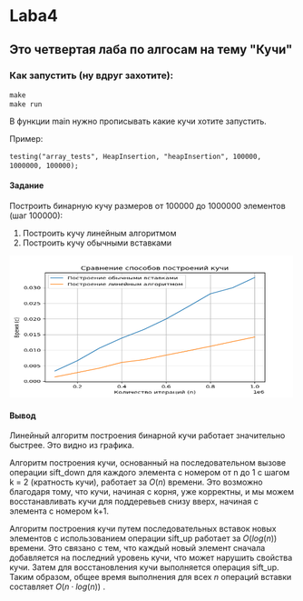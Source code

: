 # Laba4

## Это четвертая лаба по алгосам на тему "Кучи"

### Как запустить (ну вдруг захотите):
```
make
make run
```

В функции main нужно прописывать какие кучи хотите запустить.

Пример:

```
testing("array_tests", HeapInsertion, "heapInsertion", 100000, 1000000, 100000);
```

#### Задание
Построить бинарную кучу размеров от 100000 до 1000000 элементов (шаг 100000):

1. Построить кучу линейным алгоритмом
2. Построить кучу обычными вставками

<img src = "./Pictures/построениеКучи.png" width="500" height="250">

#### Вывод
Линейный алгоритм построения бинарной кучи работает значительно быстрее. Это видно из графика.

Алгоритм построения кучи, основанный на последовательном вызове операции sift_down для каждого элемента с номером от n до 1 с шагом k = 2 (кратность кучи), работает за $O(n)$ времени. Это возможно благодаря тому, что кучи, начиная с корня, уже корректны, и мы можем восстанавливать кучи для поддеревьев снизу вверх, начиная с элемента с номером k+1.

Алгоритм построения кучи путем последовательных вставок новых элементов с использованием операции sift_up работает за $O(log(n))$ времени. Это связано с тем, что каждый новый элемент сначала добавляется на последний уровень кучи, что может нарушить свойства кучи. Затем для восстановления кучи выполняется операция sift_up. Таким образом, общее время выполнения для всех $n$ операций вставки составляет $O(n \cdot log(n))$ .
